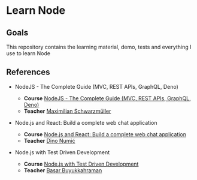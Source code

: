 # Learn Node

## Goals

This repository contains the learning material, demo, tests and everything I use to learn Node

## References

- NodeJS - The Complete Guide (MVC, REST APIs, GraphQL, Deno)
  - **Course** [NodeJS - The Complete Guide (MVC, REST APIs, GraphQL, Deno)](https://www.udemy.com/course/nodejs-the-complete-guide/learn/lecture/11942756)
  - **Teacher** [Maximilian Schwarzmüller](https://www.udemy.com/user/maximilian-schwarzmuller/)

- Node.js and React: Build a complete web chat application
  - **Course** [Node.js and React: Build a complete web chat application](https://www.udemy.com/course/build-a-complete-web-chat-application-with-nodejs-and-react/)
  - **Teacher** [Dino Numić](https://www.udemy.com/user/dino-numic/)

- Node.js with Test Driven Development
  - **Course** [Node.js with Test Driven Development](https://www.udemy.com/course/test-driven-development-with-nodejs)
  - **Teacher** [Basar Buyukkahraman](https://www.udemy.com/user/basar-buyukkahraman/)
